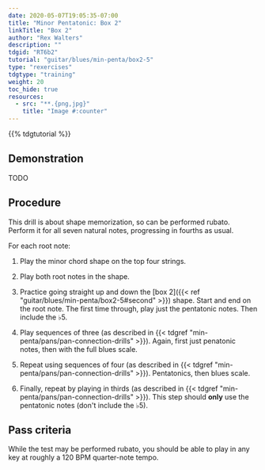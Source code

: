 ```yaml
---
date: 2020-05-07T19:05:35-07:00
title: "Minor Pentatonic: Box 2"
linkTitle: "Box 2"
author: "Rex Walters"
description: ""
tdgid: "RT6b2"
tutorial: "guitar/blues/min-penta/box2-5"
type: "rexercises"
tdgtype: "training"
weight: 20
toc_hide: true
resources:
  - src: "**.{png,jpg}"
    title: "Image #:counter"
---
```


{{% tdgtutorial %}}

## Demonstration

TODO

## Procedure

This drill is about shape memorization, so can be performed rubato. Perform it
for all seven natural notes, progressing in fourths as usual.

For each root note:

1. Play the minor chord shape on the top four strings.

2. Play both root notes in the shape.

3. Practice going straight up and down the [box 2]({{< ref
   "guitar/blues/min-penta/box2-5#second" >}}) shape. Start and end on the root
   note. The first time through, play just the pentatonic notes. Then include
   the &flat;5.
   
4. Play sequences of three (as described in {{< tdgref
   "min-penta/pans/pan-connection-drills" >}}). Again, first just penatonic
   notes, then with the full blues scale.

5. Repeat using sequences of four (as described in {{< tdgref
   "min-penta/pans/pan-connection-drills" >}}). Pentatonics, then blues scale.

6. Finally, repeat by playing in thirds (as described in {{< tdgref
   "min-penta/pans/pan-connection-drills" >}}). This step should **only** use the
   pentatonic notes (don't include the &flat;5).

## Pass criteria

While the test may be performed rubato, you should be able to play in any key at
roughly a 120 BPM quarter-note tempo.
